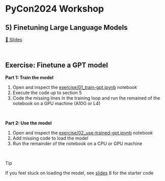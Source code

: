 # PyCon2024 Workshop

## 5) Finetuning Large Language Models

[🔗 Slides](https://sebastianraschka.com/pdf/pycon2024/05_finetuning-llms_compressed.pdf)


&nbsp;
&nbsp;


## Exercise: Finetune a GPT model

**Part 1: Train the model**


1. Open and inspect the [exercise/01_train-gpt.ipynb](exercise/01_train-gpt.ipynb) notebook
2. Execute the code up to section 5
3. Code the missing lines in the training loop and run the remained of the notebook on a GPU machine (A10G or L4)

&nbsp;

**Part 2: Use the model**

1. Open and inspect the [exercise/02_use-trained-gpt.ipynb](exercise/02_use-trained-gpt.ipynb) notebook
2. Add missing code to load the model
3. Run the remainder of the notebook on a CPU or GPU machine

&nbsp;

> [!TIP]
> If you feel stuck on loading the model, see [slides](https://sebastianraschka.com/pdf/pycon2024/05_finetuning-llms_compressed.pdf) 8 for the starter code

